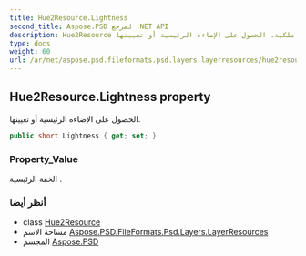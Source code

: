 ```yaml
---
title: Hue2Resource.Lightness
second_title: Aspose.PSD لمرجع .NET API
description: Hue2Resource ملكية. الحصول على الإضاءة الرئيسية أو تعيينها.
type: docs
weight: 60
url: /ar/net/aspose.psd.fileformats.psd.layers.layerresources/hue2resource/lightness/
---
```

## Hue2Resource.Lightness property

الحصول على الإضاءة الرئيسية أو تعيينها.

```csharp
public short Lightness { get; set; }
```

### Property_Value

الخفة الرئيسية .

### أنظر أيضا

* class [Hue2Resource](../)
* مساحة الاسم [Aspose.PSD.FileFormats.Psd.Layers.LayerResources](../../hue2resource/)
* المجسم [Aspose.PSD](../../../)


